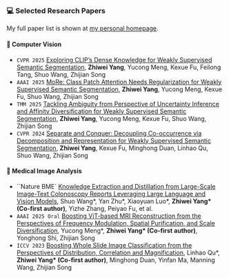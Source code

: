 ### 💻 Selected Research Papers

My full paper list is shown at [my personal homepage](https://zwyang6.github.io/).

#### 📸 Computer Vision
- ``CVPR 2025`` [Exploring CLIP’s Dense Knowledge for Weakly Supervised Semantic Segmentation](https://arxiv.org/pdf/2503.20826), **Zhiwei Yang**, Yucong Meng, Kexue Fu, Feilong Tang, Shuo Wang, Zhijian Song
- ``AAAI 2025`` [MoRe: Class Patch Attention Needs Regularization for Weakly Supervised Semantic Segmentation](https://arxiv.org/pdf/2412.11076), **Zhiwei Yang**, Yucong Meng, Kexue Fu, Shuo Wang, Zhijian Song
- ``TMM 2025`` [Tackling Ambiguity from Perspective of Uncertainty Inference and Affinity Diversification for Weakly Supervised Semantic Segmentation](https://arxiv.org/pdf/2404.08195), **Zhiwei Yang**, Yucong Meng, Kexue Fu, Shuo Wang, Zhijian Song
- ``CVPR 2024`` [Separate and Conquer: Decoupling Co-occurrence via Decomposition and Representation for Weakly Supervised Semantic Segmentation](https://arxiv.org/pdf/2402.18467), **Zhiwei Yang**, Kexue Fu, Minghong Duan, Linhao Qu, Shuo Wang, Zhijian Song

#### 🏥 Medical Image Analysis
- ``Nature BME` [Knowledge Extraction and Distillation from Large-Scale Image-Text Colonoscopy Reports Leveraging Large Language and Vision Models](https://arxiv.org/pdf/2310.11173), Shuo Wang\*, Yan Zhu\*, Xiaoyuan Luo\*, **Zhiwei Yang\* (Co-first author)**, Yizhe Zhang, Peiyao Fu, et al.
- ``AAAI 2025 Oral`` [Boosting ViT-based MRI Reconstruction from the Perspectives of Frequency Modulation, Spatial Purification, and Scale Diversification](https://github.com/XiaoMengLiLiLi/FPS-Former), Yucong Meng\*, **Zhiwei Yang\* (Co-first author)**, Yonghong Shi, Zhijian Song
- ``ICCV 2023`` [Boosting Whole Slide Image Classification from the Perspectives of Distribution, Correlation and Magnification](https://openaccess.thecvf.com/content/ICCV2023/papers/Qu_Boosting_Whole_Slide_Image_Classification_from_the_Perspectives_of_Distribution_ICCV_2023_paper.pdf), Linhao Qu\*, **Zhiwei Yang\* (Co-first author)**, Minghong Duan, Yinfan Ma, Manning Wang, Zhijian Song